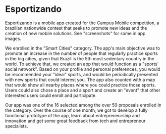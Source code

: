 # Esportizando

Esportizando is a mobile app created for the Campus Mobile competition, a brazilian nationwide contest that seeks to promote new 
ideas and the creation of new mobile solutions. See "screenshots" for some in app images.

We enrolled in the "Smart Cities" category. The app's main objective was to promote an increase in the number of people
that regularly practice sports in the big cities, given that Brazil is the 5th most sedentary country in the world. To achieve
that, we created an app that would function as a "sports' social network". Based on your profile and personal preferences, you 
would be recommended your "ideal" sports, and would be periodically presented with new sports that could interest you. The app also 
counted with a map that would show all nearby places where you could practice those sports. Users could also chose a place and a
sport and create an "event" that other interested users could enroll and participate.

Our app was one of the 16 selected among the over 50 proposals enrolled in the category. Over the course of one month, we got to develop
a fully functional prototype of the app, learn about entrepreneurship and innovation and get some great feedback from tech and entrepreneur
specialists.

